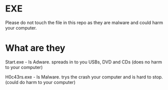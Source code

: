 # EXE

Please do not touch the file in this repo as they are malware and could harm your computer.

# What are they

Start.exe - Is Adware. spreads in to you USBs, DVD and CDs (does no harm to your computer)

H0c43rs.exe - Is Malware. trys the crash your computer and is hard to stop. (could do harm to your computer)
